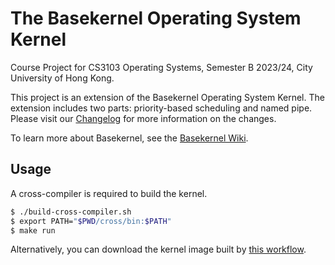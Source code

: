 # The Basekernel Operating System Kernel

Course Project for CS3103 Operating Systems, Semester B 2023/24, City University of Hong Kong.

This project is an extension of the Basekernel Operating System Kernel. The extension includes two parts: priority-based scheduling and named pipe. Please visit our [Changelog](CHANGELOG.md) for more information on the changes.

To learn more about Basekernel, see the [Basekernel Wiki](https://github.com/dthain/basekernel/wiki).

## Usage

A cross-compiler is required to build the kernel.

```bash
$ ./build-cross-compiler.sh
$ export PATH="$PWD/cross/bin:$PATH"
$ make run
```

Alternatively, you can download the kernel image built by [this workflow](https://github.com/Soohti/CS3103-Project/actions/runs/8772196800).